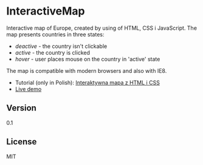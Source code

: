 InteractiveMap
==============

Interactive map of Europe, created by using of HTML, CSS i JavaScript. The map presents countries in three states:

  - _deactive_ - the country isn't clickable
  - _active_ - the country is clicked
  - _hover_ - user places mouse on the country in 'active' state

The map is compatible with modern browsers and also with IE8.

  - Tutorial (only in Polish):
[Interaktywna mapa z HTML i CSS](http://blog.kamilbrenk.pl/interaktywna-mapa-z-html-i-css/)
  - [Live demo](http://blog.kamilbrenk.pl/examples/map/)

Version
-
0.1


License
-
MIT
